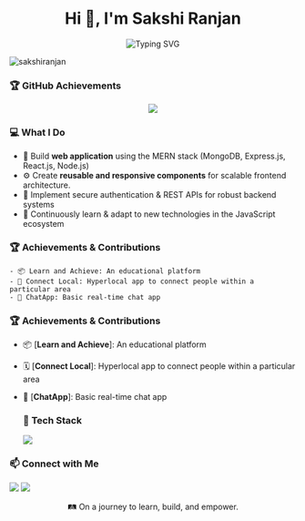 

<!--
**sakshi-03022004/sakshi-03022004** is a ✨ _special_ ✨ repository because its `README.md` (this file) appears on your GitHub profile.

Here are some ideas to get you started:

- 🔭 I’m currently working on ...
- 🌱 I’m currently learning ...
- 👯 I’m looking to collaborate on ...
- 🤔 I’m looking for help with ...
- 💬 Ask me about ...
- 📫 How to reach me: ...
- 😄 Pronouns: ...
- ⚡ Fun fact: ...
-->
<h1 align="center">Hi 👋, I'm Sakshi Ranjan</h1>

<p align="center">
  <img src="https://readme-typing-svg.herokuapp.com?font=Fira+Code&size=22&pause=1000&color=f23b4f&center=true&vCenter=true&width=700&lines=Software+Developer;Turning+Ideas+into+Real+World+Solutions" alt="Typing SVG" />
</p>

<p align="left">
  <img src="https://komarev.com/ghpvc/?username=sakshi-03022004&label=Profile%20views&color=0e75b6&style=flat" alt="sakshiranjan" />
</p>

### 🏆 GitHub Achievements

<p align="center">
  <img src="https://github-profile-trophy.vercel.app/?username=sakshi-03022004&theme=onedark&no-frame=true&no-bg=true&margin-w=15" />
</p>


  ###  💻 What I Do
- 🚀 Build **web application** using the MERN stack (MongoDB, Express.js, React.js, Node.js)
- ⚙️ Create **reusable and responsive components** for scalable frontend architecture.
- 🔐 Implement secure authentication & REST APIs for robust backend systems
- 🧠 Continuously learn & adapt to new technologies in the JavaScript ecosystem



### 🏆 Achievements & Contributions
    - 📦 Learn and Achieve: An educational platform 
    - 📍 Connect Local: Hyperlocal app to connect people within a particular area
    - 💬 ChatApp: Basic real-time chat app

### 🏆 Achievements & Contributions
- 📦 [**Learn and Achieve**]: An educational platform 
- 🗓️ [**Connect Local**]: Hyperlocal app to connect people within a particular area
- 💬 [**ChatApp**]: Basic real-time chat app

    
  ### 🧰 Tech Stack
  <p align="left">
    <img src="https://skillicons.dev/icons?i=html,css,javascript,react,nextjs,nodejs,github" />
  </p>





 ### 📫 Connect with Me
  <p align="left">
    <a href="mailto:sakshiranjan240@gmail.com"><img src="https://img.shields.io/badge/Gmail-D14836?style=flat&logo=gmail&logoColor=white" /></a>
    <a href="https://www.linkedin.com/in/sakshi-ranjan-4896b02b6/"><img src="https://img.shields.io/badge/LinkedIn-blue?style=flat&logo=linkedin&logoColor=white" /></a>
  </p>



<p align="center">
  🛤️ On a journey to learn, build, and empower.
</p>

